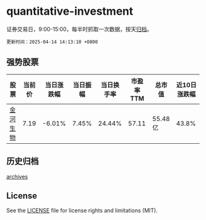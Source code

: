 # quantitative-investment

证券交易日，9:00-15:00，每半时抓取一次数据，按天[归档](archives)。

`更新时间：2025-04-14 14:13:10 +0800`

## 强势股票

|股票|当前价|当日涨跌幅|当日振幅|当日换手率|市盈率TTM|总市值|近10日涨跌幅|
|----|----|----|----|----|----|----|----|
|[金河生物](https://xueqiu.com/S/SZ002688)|7.19|-6.01%|7.45%|24.44%|57.11|55.48亿|43.8%|

## 历史归档

[archives](archives)

## License

See the [LICENSE](LICENSE) file for license rights and limitations (MIT).